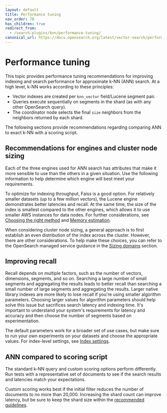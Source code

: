 ```yaml
---
layout: default
title: Performance tuning
nav_order: 70
has_children: true
redirect_from:
  - /search-plugins/knn/performance-tuning/
canonical_url: https://docs.opensearch.org/latest/vector-search/performance-tuning/
---
```


# Performance tuning

This topic provides performance tuning recommendations for improving indexing and search performance for approximate k-NN (ANN) search. At a high level, k-NN works according to these principles:
* Vector indexes are created per `knn_vector` field/Lucene segment pair.
* Queries execute sequentially on segments in the shard (as with any other OpenSearch query).
* The coordinator node selects the final `size` neighbors from the neighbors returned by each shard.

The following sections provide recommendations regarding comparing ANN to exact k-NN with a scoring script.

## Recommendations for engines and cluster node sizing

Each of the three engines used for ANN search has attributes that make it more sensible to use than the others in a given situation. Use the following information to help determine which engine will best meet your requirements.

To optimize for indexing throughput, Faiss is a good option. For relatively smaller datasets (up to a few million vectors), the Lucene engine demonstrates better latencies and recall. At the same time, the size of the index is smallest compared to the other engines, which allows it to use smaller AWS instances for data nodes. For further considerations, see [Choosing the right method]({{site.url}}{{site.baseurl}}/field-types/supported-field-types/knn-methods-engines/#choosing-the-right-method) and [Memory estimation]({{site.url}}{{site.baseurl}}/field-types/supported-field-types/knn-methods-engines/#memory-estimation).

When considering cluster node sizing, a general approach is to first establish an even distribution of the index across the cluster. However, there are other considerations. To help make these choices, you can refer to the OpenSearch managed service guidance in the [Sizing domains](https://docs.aws.amazon.com/opensearch-service/latest/developerguide/sizing-domains.html) section.

## Improving recall

Recall depends on multiple factors, such as the number of vectors, dimensions, segments, and so on. Searching a large number of small segments and aggregating the results leads to better recall than searching a small number of large segments and aggregating the results. Larger native library indexes are more likely to lose recall if you're using smaller algorithm parameters. Choosing larger values for algorithm parameters should help solve this issue but sacrifices search latency and indexing time. It's important to understand your system's requirements for latency and accuracy and then choose the number of segments based on experimentation.

The default parameters work for a broader set of use cases, but make sure to run your own experiments on your datasets and choose the appropriate values. For index-level settings, see [Index settings]({{site.url}}{{site.baseurl}}/vector-search/settings/#index-settings).

## ANN compared to scoring script

The standard k-NN query and custom scoring options perform differently. Run tests with a representative set of documents to see if the search results and latencies match your expectations.

Custom scoring works best if the initial filter reduces the number of documents to no more than 20,000. Increasing the shard count can improve latency, but be sure to keep the shard size within the [recommended guidelines]({{site.url}}{{site.baseurl}}/intro/#primary-and-replica-shards).